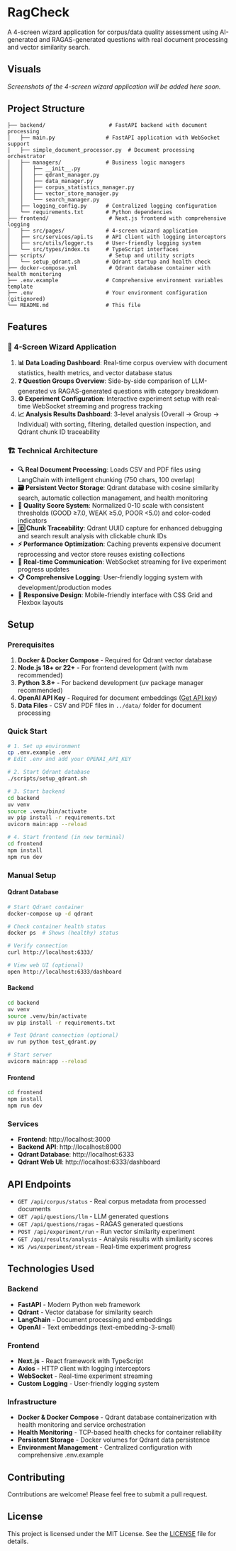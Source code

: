 # RagCheck

A 4-screen wizard application for corpus/data quality assessment using AI-generated and RAGAS-generated questions with real document processing and vector similarity search.

## Visuals

*Screenshots of the 4-screen wizard application will be added here soon.*

## Project Structure

```
├── backend/                    # FastAPI backend with document processing
│   ├── main.py                # FastAPI application with WebSocket support
│   ├── simple_document_processor.py  # Document processing orchestrator
│   ├── managers/              # Business logic managers
│   │   ├── __init__.py
│   │   ├── qdrant_manager.py
│   │   ├── data_manager.py
│   │   ├── corpus_statistics_manager.py
│   │   ├── vector_store_manager.py
│   │   └── search_manager.py
│   ├── logging_config.py      # Centralized logging configuration
│   └── requirements.txt       # Python dependencies
├── frontend/                   # Next.js frontend with comprehensive logging
│   ├── src/pages/             # 4-screen wizard application
│   ├── src/services/api.ts    # API client with logging interceptors
│   ├── src/utils/logger.ts    # User-friendly logging system
│   └── src/types/index.ts     # TypeScript interfaces
├── scripts/                    # Setup and utility scripts
│   └── setup_qdrant.sh        # Qdrant startup and health check
├── docker-compose.yml          # Qdrant database container with health monitoring
├── .env.example               # Comprehensive environment variables template
├── .env                       # Your environment configuration (gitignored)
└── README.md                  # This file
```

## Features

### 🎯 4-Screen Wizard Application
1. **📊 Data Loading Dashboard**: Real-time corpus overview with document statistics, health metrics, and vector database status
2. **❓ Question Groups Overview**: Side-by-side comparison of LLM-generated vs RAGAS-generated questions with category breakdown
3. **⚙️ Experiment Configuration**: Interactive experiment setup with real-time WebSocket streaming and progress tracking
4. **📈 Analysis Results Dashboard**: 3-level analysis (Overall → Group → Individual) with sorting, filtering, detailed question inspection, and Qdrant chunk ID traceability

### 🏗️ Technical Architecture
- **🔍 Real Document Processing**: Loads CSV and PDF files using LangChain with intelligent chunking (750 chars, 100 overlap)
- **🗃️ Persistent Vector Storage**: Qdrant database with cosine similarity search, automatic collection management, and health monitoring
- **📏 Quality Score System**: Normalized 0-10 scale with consistent thresholds (GOOD ≥7.0, WEAK ≥5.0, POOR <5.0) and color-coded indicators
- **🆔 Chunk Traceability**: Qdrant UUID capture for enhanced debugging and search result analysis with clickable chunk IDs
- **⚡ Performance Optimization**: Caching prevents expensive document reprocessing and vector store reuses existing collections
- **📡 Real-time Communication**: WebSocket streaming for live experiment progress updates
- **📋 Comprehensive Logging**: User-friendly logging system with development/production modes
- **🎨 Responsive Design**: Mobile-friendly interface with CSS Grid and Flexbox layouts


## Setup

### Prerequisites
1. **Docker & Docker Compose** - Required for Qdrant vector database
2. **Node.js 18+ or 22+** - For frontend development (with nvm recommended)
3. **Python 3.8+** - For backend development (uv package manager recommended)
4. **OpenAI API Key** - Required for document embeddings ([Get API key](https://platform.openai.com/api-keys))
5. **Data Files** - CSV and PDF files in `../data/` folder for document processing

### Quick Start
```bash
# 1. Set up environment
cp .env.example .env
# Edit .env and add your OPENAI_API_KEY

# 2. Start Qdrant database
./scripts/setup_qdrant.sh

# 3. Start backend
cd backend
uv venv
source .venv/bin/activate
uv pip install -r requirements.txt
uvicorn main:app --reload

# 4. Start frontend (in new terminal)
cd frontend
npm install  
npm run dev
```

### Manual Setup

#### Qdrant Database
```bash
# Start Qdrant container
docker-compose up -d qdrant

# Check container health status
docker ps  # Shows (healthy) status

# Verify connection
curl http://localhost:6333/

# View web UI (optional)
open http://localhost:6333/dashboard
```

#### Backend
```bash
cd backend
uv venv
source .venv/bin/activate
uv pip install -r requirements.txt

# Test Qdrant connection (optional)
uv run python test_qdrant.py

# Start server
uvicorn main:app --reload
```

#### Frontend
```bash
cd frontend
npm install
npm run dev
```

### Services
- **Frontend**: http://localhost:3000
- **Backend API**: http://localhost:8000
- **Qdrant Database**: http://localhost:6333
- **Qdrant Web UI**: http://localhost:6333/dashboard

## API Endpoints

- `GET /api/corpus/status` - Real corpus metadata from processed documents
- `GET /api/questions/llm` - LLM generated questions
- `GET /api/questions/ragas` - RAGAS generated questions
- `POST /api/experiment/run` - Run vector similarity experiment
- `GET /api/results/analysis` - Analysis results with similarity scores
- `WS /ws/experiment/stream` - Real-time experiment progress

## Technologies Used

### Backend
- **FastAPI** - Modern Python web framework
- **Qdrant** - Vector database for similarity search
- **LangChain** - Document processing and embeddings
- **OpenAI** - Text embeddings (text-embedding-3-small)


### Frontend  
- **Next.js** - React framework with TypeScript
- **Axios** - HTTP client with logging interceptors
- **WebSocket** - Real-time experiment streaming
- **Custom Logging** - User-friendly logging system

### Infrastructure
- **Docker & Docker Compose** - Qdrant database containerization with health monitoring and service orchestration
- **Health Monitoring** - TCP-based health checks for container reliability
- **Persistent Storage** - Docker volumes for Qdrant data persistence
- **Environment Management** - Centralized configuration with comprehensive .env.example

## Contributing

Contributions are welcome! Please feel free to submit a pull request.

## License

This project is licensed under the MIT License. See the [LICENSE](LICENSE) file for details.
